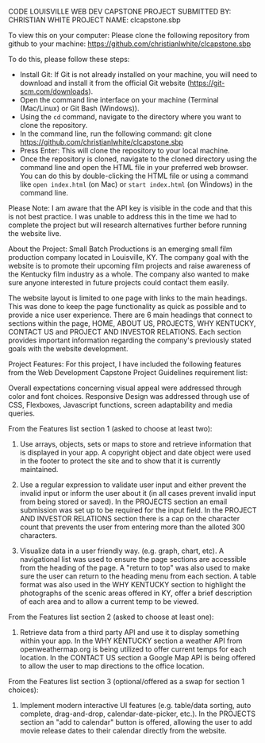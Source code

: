 CODE LOUISVILLE WEB DEV CAPSTONE PROJECT
SUBMITTED BY: CHRISTIAN WHITE
PROJECT NAME: clcapstone.sbp

To view this on your computer:
Please clone the following repository from github to your machine:  https://github.com/christianlwhite/clcapstone.sbp

 To do this, please follow these steps:
   - Install Git: If Git is not already installed on your machine, you will need to download and install it from the official Git website (https://git-scm.com/downloads).
   - Open the command line interface on your machine (Terminal (Mac/Linux) or Git Bash (Windows)).
   - Using the `cd` command, navigate to the directory where you want to clone the repository.
   - In the command line, run the following command:
     git clone https://github.com/christianlwhite/clcapstone.sbp
   - Press Enter: This will clone the repository to your local machine.
   - Once the repository is cloned, navigate to the cloned directory using the command line and open the HTML file in your preferred web browser. You can do this by double-clicking the HTML file or using a command like `open index.html` (on Mac) or `start index.html` (on Windows) in the command line.

Please Note:
I am aware that the API key is visible in the code and that this is not best practice. I was unable to address this in the time we had to complete the project but will research alternatives further before running the website live.  

About the Project:
Small Batch Productions is an emerging small film production company located in Louisville, KY.  The company goal with the website is to promote their upcoming film projects and raise awareness of the Kentucky film industry as a whole.  The company also wanted to make sure anyone interested in future projects could contact them easily.

The website layout is limited to one page with links to the main headings.  This was done to keep the page functionality as quick as possible and to provide a nice user experience.  There are 6 main headings that connect to sections within the page, HOME, ABOUT US, PROJECTS, WHY KENTUCKY, CONTACT US and PROJECT AND INVESTOR RELATIONS.  Each section provides important information regarding the company's previously stated goals with the website development.

Project Features:
For this project, I have included the following features from the Web Development Capstone Project Guidelines requirement list:

Overall expectations concerning visual appeal were addressed through color and font choices.  Responsive Design was addressed through use of CSS, Flexboxes, Javascript functions, screen adaptability and media queries.

From the Features list section 1 (asked to choose at least two):

1.  Use arrays, objects, sets or maps to store and retrieve information that is displayed in your app.  A copyright object and date object were used in the footer to protect the site and to show that it is currently maintained.

2.  Use a regular expression to validate user input and either prevent the invalid input or inform the user about it (in all cases prevent invalid input from being stored or saved).  In the PROJECTS section an email submission was set up to be required for the input field.  In the PROJECT AND INVESTOR RELATIONS section there is a cap on the character count that prevents the user from entering more than the alloted 300 characters.

3.  Visualize data in a user friendly way. (e.g. graph, chart, etc).  A navigational list was used to ensure the page sections are accessible from the heading of the page.  A "return to top" was also used to make sure the user can return to the heading menu from each section.  A table format was also used in the WHY KENTUCKY section to highlight the photographs of the scenic areas offered in KY, offer a brief description of each area and to allow a current temp to be viewed.

From the Features list section 2 (asked to choose at least one):

1.  Retrieve data from a third party API and use it to display something within your app.  In the WHY KENTUCKY section a weather API from openweathermap.org is being utilized to offer current temps for each location.  In the CONTACT US section a Google Map API is being offered to allow the user to map directions to the office location.

From the Features list section 3 (optional/offered as a swap for section 1 choices):

1.  Implement modern interactive UI features (e.g. table/data sorting, auto complete, drag-and-drop, calendar-date-picker, etc.).  In the PROJECTS section an "add to calendar" button is offered, allowing the user to add movie release dates to their calendar directly from the website.




